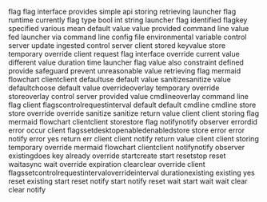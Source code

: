 flag flag interface provides simple api storing retrieving launcher flag runtime currently flag type bool int string launcher flag identified flagkey specified various mean default value value provided command line value fed launcher via command line config file environmental variable control server update ingested control server client stored keyvalue store temporary override client request flag interface override current value different value duration time launcher flag value also constraint defined provide safeguard prevent unreasonable value retrieving flag mermaid flowchart clientclient defaultuse default value sanitizesanitize value defaultchoose default value overrideoverlay temporary override storeoverlay control server provided value cmdlineoverlay command line flag client flagscontrolrequestinterval default default cmdline cmdline store store override override sanitize sanitize return value client client storing flag mermaid flowchart clientclient storestore flag notifynotify observer errordid error occur client flagssetdesktopenabledenabledstore store error error notify error yes return err client client notify return value client client storing temporary override mermaid flowchart clientclient notifynotify observer existingdoes key already override startcreate start resetstop reset waitasync wait override expiration clearclear override client flagssetcontrolrequestintervaloverrideinterval durationexisting existing yes reset existing start reset notify start notify reset wait start wait wait clear clear notify